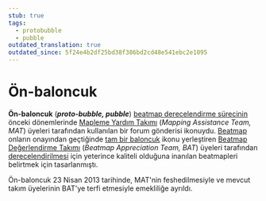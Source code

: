 ```yaml
---
stub: true
tags:
  - protobubble
  - pubble
outdated_translation: true
outdated_since: 5f24e4b2df25bd38f386bd2cd48e541ebc2e1095
---
```


# Ön-baloncuk

**Ön-baloncuk** (***proto-bubble, pubble***) [beatmap derecelendirme sürecinin](/wiki/Beatmap_ranking_procedure) önceki dönemlerinde [Mapleme Yardım Takımı](/wiki/People/Mapping_Assistance_Team) (*Mapping Assistance Team, MAT*) üyeleri tarafından kullanılan bir forum gönderisi ikonuydu. [Beatmap](/wiki/Beatmap) onların onayından geçtiğinde [tam bir baloncuk](/wiki/Modding/Bubble) ikonu yerleştiren [Beatmap Değerlendirme Takımı](/wiki/People/Beatmap_Appreciation_Team) (*Beatmap Appreciation Team, BAT*) üyeleri tarafından [derecelendirilmesi](/wiki/Beatmap/Category#dereceli) için yeterince kaliteli olduğuna inanılan beatmapleri belirtmek için tasarlanmıştı. 

Ön-baloncuk 23 Nisan 2013 tarihinde, MAT'nin feshedilmesiyle ve mevcut takım üyelerinin BAT'ye terfi etmesiyle emekliliğe ayrıldı.
